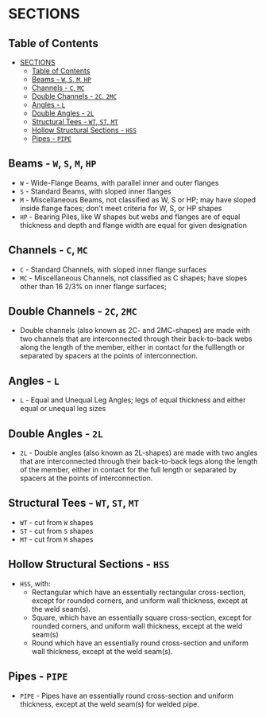 # SECTIONS

## Table of Contents
- [SECTIONS](#sections)
  - [Table of Contents](#table-of-contents)
  - [Beams - `W`, `S`, `M`, `HP`](#beams---w-s-m-hp)
  - [Channels - `C`, `MC`](#channels---c-mc)
  - [Double Channels - `2C`, `2MC`](#double-channels---2c-2mc)
  - [Angles - `L`](#angles---l)
  - [Double Angles - `2L`](#double-angles---2l)
  - [Structural Tees - `WT`, `ST`, `MT`](#structural-tees---wt-st-mt)
  - [Hollow Structural Sections - `HSS`](#hollow-structural-sections---hss)
  - [Pipes - `PIPE`](#pipes---pipe)

## Beams - `W`, `S`, `M`, `HP`

- `W` - Wide-Flange Beams, with parallel inner and outer flanges
- `S` - Standard Beams, with sloped inner flanges
- `M` - Miscellaneous Beams, not classified as W, S or HP; may have sloped inside flange faces; don't meet criteria for W, S, or HP shapes
- `HP` - Bearing Piles, like W shapes but webs and flanges are of equal thickness and depth and flange width are equal for given designation <!-- TODO: check this out -->

## Channels - `C`, `MC`
- `C` - Standard Channels, with sloped inner flange surfaces
- `MC` - Miscellaneous Channels, not classified as C shapes; have slopes other than 16 2/3% on inner flange surfaces; 

## Double Channels - `2C`, `2MC`
- Double channels (also known as 2C- and 2MC-shapes) are made with two channels that are interconnected through their back-to-back webs along the length of the member, either in contact for the fulllength or separated by spacers at the points of interconnection.

## Angles - `L`
- `L` - Equal and Unequal Leg Angles; legs of equal thickness and either equal or unequal leg sizes

## Double Angles - `2L`
- `2L` - Double angles (also known as 2L-shapes) are made with two angles that are interconnected through their back-to-back legs along the length of the member, either in contact for the full length or separated by spacers at the points of interconnection.

## Structural Tees - `WT`, `ST`, `MT`
- `WT` - cut from `W` shapes
- `ST` - cut from `S` shapes
- `MT` - cut from `M` shapes

## Hollow Structural Sections - `HSS`
- `HSS`, with:
  - Rectangular which have an essentially rectangular cross-section, except for rounded corners, and uniform wall thickness, except at the weld seam(s).
  - Square, which have an essentially square cross-section, except for rounded corners, and uniform wall thickness, except at the weld seam(s)
  - Round which have an essentially round cross-section and uniform wall thickness, except at the weld seam(s).

## Pipes - `PIPE`
- `PIPE` - Pipes have an essentially round cross-section and uniform thickness, except at the weld seam(s) for welded pipe.

